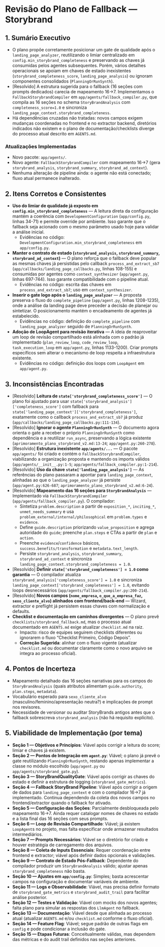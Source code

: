# Revisão do Plano de Fallback — Storybrand

## 1. Sumário Executivo
- O plano propõe corretamente posicionar um gate de qualidade após o `landing_page_analyzer`, reutilizando o limiar centralizado em `config.min_storybrand_completeness` e preservando as chaves já consumidas pelos agentes subsequentes. Porém, vários detalhes operacionais se apoiam em chaves de estado inexistentes (`storybrand_completeness_score`, `landing_page_analysis`) ou ignoram componentes consolidados (`PlanningOrRunSynth`).
- [Resolvido] A estrutura sugerida para o fallback (16 seções com prompts dedicados) carecia de mapeamento 16→7. Implementamos o `FallbackStorybrandCompiler` em `app/agents/fallback_compiler.py`, que compila as 16 seções no schema `StoryBrandAnalysis` com `completeness_score=1.0` e sincroniza `landing_page_context.storybrand_completeness`.
- Há dependências cruzadas não tratadas: novos campos exigem mudanças coordenadas no frontend e no extractor backend, diretórios indicados não existem e o plano de documentação/checklists diverge do processo atual descrito em `AGENTS.md`.

### Atualizações Implementadas
- Novo pacote: `app/agents/`.
- Novo agente: `FallbackStorybrandCompiler` com mapeamento 16→7 (gera `storybrand_analysis`, `storybrand_summary`, `storybrand_ad_context`).
- Nenhuma alteração de pipeline ainda: o agente não está conectado; fluxo atual permanece inalterado.

## 2. Itens Corretos e Consistentes
- **Uso do limiar de qualidade já exposto em `config.min_storybrand_completeness`** — A leitura direta da configuração mantém a coerência com `DevelopmentConfiguration` (`app/config.py`, linhas 34-71) e permite override por ambiente. Isso garante que o fallback seja acionado com o mesmo parâmetro usado hoje para validar a análise inicial.
  - Evidências no código: `DevelopmentConfiguration.min_storybrand_completeness` em `app/config.py`.
- **Manter o contrato de estado (`storybrand_analysis`, `storybrand_summary`, `storybrand_ad_context`)** — O plano reforça que o fallback deve popular as mesmas chaves já persistidas pelo callback `process_and_extract_sb7` (`app/callbacks/landing_page_callbacks.py`, linhas 108-155) e consumidas por agentes como `context_synthesizer` (`app/agent.py`, linhas 697-744). Isso garante compatibilidade com o pipeline atual.
  - Evidências no código: escrita das chaves em `process_and_extract_sb7`; uso em `context_synthesizer`.
- **Inserir o gate logo após o `landing_page_analyzer`** — A proposta preserva o fluxo do `complete_pipeline` (`app/agent.py`, linhas 1208-1235), onde a análise da landing page deve preceder a decisão de planejar ou sintetizar. O posicionamento mantém o encadeamento de agentes já estabelecido.
  - Evidências no código: definição do `complete_pipeline` com `landing_page_analyzer` seguido de `PlanningOrRunSynth`.
- **Adoção de LoopAgent para revisão iterativa** — A ideia de reaproveitar um loop de revisão compartilhado está alinhada com o padrão já implementado (`plan_review_loop`, `code_review_loop`, `task_execution_loop` em `app/agent.py`, linhas 1133-1200). Criar prompts específicos sem alterar o mecanismo de loop respeita a infraestrutura existente.
  - Evidências no código: definição dos loops com `LoopAgent` em `app/agent.py`.

## 3. Inconsistências Encontradas
- [Resolvido] **Leitura de `state['storybrand_completeness_score']`** — O plano foi ajustado para usar `state['storybrand_analysis']['completeness_score']` com fallback para `state['landing_page_context']['storybrand_completeness']`, exatamente como o callback `process_and_extract_sb7` já produz (`app/callbacks/landing_page_callbacks.py:111-134`).
- [Resolvido] **Ignorar o agente `PlanningOrRunSynth`** — O documento agora orienta o gate a receber o próprio `PlanningOrRunSynth` como dependência e a reutilizar `run_async`, preservando a lógica existente (`aprimoramento_plano_storybrand_v2.md:13-24`; `app/agent.py:260-278`).
- [Resolvido] **Estrutura inexistente `app/agents/...`** — O pacote `app/agents/` foi criado e contém o `FallbackStorybrandCompiler`, viabilizando a organização proposta e mantendo os imports válidos (`app/agents/__init__.py:1-5`; `app/agents/fallback_compiler.py:1-214`).
- [Resolvido] **Uso da chave `state['landing_page_analysis']`** — As referências do plano passaram a apontar para `landing_page_context`, alinhadas ao que o `landing_page_analyzer` já persiste (`app/agent.py:626-687`; `aprimoramento_plano_storybrand_v2.md:6-24`).
- [Resolvido] **Mapeamento das 16 seções para `StoryBrandAnalysis`** — Implementado via `FallbackStorybrandCompiler` (`app/agents/fallback_compiler.py`). O compilador:
  - Sintetiza `problem.description` a partir de `exposition_*`, `inciting_*`, `unmet_needs_summary` e usa `problem_external/internal/philosophical` em `problem.types` e `evidence`.
  - Define `guide.description` priorizando `value_proposition` e agrega autoridade do `guide`; preenche `plan.steps` e CTAs a partir de `plan` e `action`.
  - Preenche `evidence`/`confidence` básicos, `success.benefits/transformation` e `metadata.text_length`.
  - Persiste `storybrand_analysis`, `storybrand_summary`, `storybrand_ad_context` e sincroniza `landing_page_context.storybrand_completeness = 1.0`.
- [Resolvido] **Definir `state['storybrand_completeness'] = 1.0` como garantia** — O compilador atualiza `storybrand_analysis['completeness_score'] = 1.0` e sincroniza `landing_page_context['storybrand_completeness'] = 1.0`, evitando loops desnecessários (`app/agents/fallback_compiler.py:200-214`).
- [Resolvido] **Novos campos (`nome_empresa`, `o_que_a_empresa_faz`, `sexo_cliente_alvo`) alinhados com frontend/back-end** — Wizard, extractor e preflight já persistem essas chaves com normalização e defaults.
- **Checklist e documentação em caminhos divergentes** — O plano prevê `checklists/storybrand_fallback.md`, mas o processo atual documentado em `AGENTS.md` exige atualizar `checklist.md` na raiz.
  - Impacto: risco de equipes seguirem checklists diferentes ou ignorarem o fluxo “Checklist Primeiro, Código Depois”.
  - **Correção Sugerida**: alinhar com o fluxo vigente (atualizar `checklist.md` ou documentar claramente como o novo arquivo se integra ao processo oficial).

## 4. Pontos de Incerteza
- Mapeamento detalhado das 16 seções narrativas para os campos do `StoryBrandAnalysis` (quais atributos alimentam `guide.authority`, `plan.steps`, `metadata`).
- Vocabulário esperado para `sexo_cliente_alvo` (masculino/feminino/apresentação neutra?) e implicações de prompt nos revisores.
- Necessidade de versionar ou auditar StoryBrands antigos antes que o fallback sobrescreva `storybrand_analysis` (não há requisito explícito).

## 5. Viabilidade de Implementação (por tema)
- **Seção 1 — Objetivos e Princípios**: Viável após corrigir a leitura do score; limiar e chaves já existem.
- **Seção 2 — Pontos de Integração em `agent.py`**: Viável; o plano já prevê o gate reutilizando `PlanningOrRunSynth`, restando apenas implementar a classe no módulo escolhido (`app/agent.py` ou `app/agents/storybrand_gate.py`).
- **Seção 3 — StoryBrandQualityGate**: Viável após corrigir as chaves do estado e definir a estrutura de logging (`storybrand_gate_metrics`).
- **Seção 4 — Fallback StoryBrand Pipeline**: Viável após corrigir a origem de dados para `landing_page_context` e com o compilador 16→7 já implementado. Continua dependendo da coleta dos novos campos no frontend/extractor quando o fallback for ativado.
- **Seção 5 — Configuração das Seções**: Parcialmente desbloqueada pelo mapeamento 16→7. Ainda requer catalogar nomes de chaves no estado e a lista final das 16 seções com seus prompts.
- **Seção 6 — Loop de Revisão Compartilhado**: Viável; já existem `LoopAgent`s no projeto, mas falta especificar onde armazenar resultados intermediários.
- **Seção 7 — Prompts Necessários**: Viável se o diretório for criado e houver estratégia de carregamento dos arquivos.
- **Seção 8 — Coleta de Inputs Essenciais**: Requer coordenação entre frontend e extractor; viável após definir dados opcionais e validações.
- **Seção 9 — Contrato de Estado Pós-Fallback**: Dependente do compilador produzir um `StoryBrandAnalysis` válido; ajustar apenas `storybrand_completeness` não basta.
- **Seção 10 — Ajustes em `app/config.py`**: Simples; basta acrescentar campos na configuração e documentar variáveis de ambiente.
- **Seção 11 — Logs e Observabilidade**: Viável, mas precisa definir formato de `storybrand_gate_metrics` e `storybrand_audit_trail` para facilitar análise posterior.
- **Seção 12 — Testes e Validação**: Viável com mocks dos novos agentes; falta plano para simular as respostas dos `LlmAgent` no fallback.
- **Seção 13 — Documentação**: Viável desde que alinhada ao processo atual (atualizar `AGENTS.md` e/ou `checklist.md` conforme o fluxo oficial).
- **Seção 14 — Feature Flag**: Viável; segue padrão de outras flags em `config` e pode condicionar a inclusão do gate.
- **Seção 15 — Etapas Futuras**: Conceitualmente válidas, mas dependem das métricas e do audit trail definidos nas seções anteriores.
